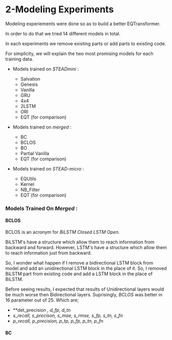 # 2-Modeling Experiments #

Modeling experiements were done so as to build a better EQTransformer. 

In order to do that we tried 14 different models in total. 

In each experiments we remove existing parts or add parts to existing code.

For simplicity, we will explain the two most promising models for each training data.

* Models trained on _STEADmini_ :
  * Salvation
  * Genesis
  * Vanilla
  * GRU
  * 4x4
  * 2LSTM
  * ORI
  * EQT (for comparison)

* Models trained on _merged_ :
  * BC
  * BCLOS
  * BO
  * Partial Vanilla
  * EQT (for comparison)
  
* Models trained on _STEAD-micro_ :
  * EQUtils
  * Kernel
  * NB_Filter
  * EQT (for comparison)
  

### Models Trained On _Merged_ : ###

#### BCLOS ####
BCLOS is an acronym for *BiLSTM Closed LSTM Open*.

BiLSTM's have a structure which allow them to reach information from backward and forward. However, LSTM's have a structure which allow them to reach information just from backward. 

So, I wonder what happen if I remove a bidirectional LSTM block from model and add an unidirectional LSTM block in the place of it. So, I removed BiLSTM part from existing code and add a LSTM block in the place of BiLSTM. 


Before seeing results, I expected that results of Unidirectional layers would be much worse then Bidirectional layers. Suprisingly, *BCLOS* was better in 16 parameter out of 25. Which are;
 * **det_precision *, *d_fp*, *d_tn**
 * **s_recall*, *s_precison*, *s_mae*, *s_rmse*, *s_fp*, *s_tn*, *s_fn**
 * **p_recall*, *p_precision*, *p_tp*, *p_fp*, *p_tn*, *p_fn**


#### BC ####

 







